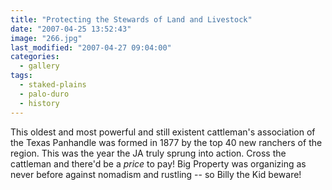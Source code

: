```yaml
---
title: "Protecting the Stewards of Land and Livestock"
date: "2007-04-25 13:52:43"
image: "266.jpg"
last_modified: "2007-04-27 09:04:00"
categories:
  - gallery
tags:
  - staked-plains
  - palo-duro
  - history  
---
```


This oldest and most powerful and still existent cattleman's association of the Texas Panhandle was formed in 1877 by the top 40 new ranchers of the region. This was the year the JA truly sprung into action. Cross the cattleman and there'd be a _price_ to pay! Big Property was organizing as never before against nomadism and rustling -- so Billy the Kid beware!
